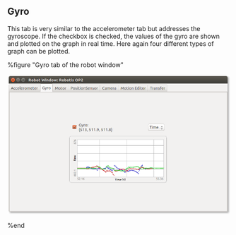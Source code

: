 ## Gyro

This tab is very similar to the accelerometer tab but addresses the gyroscope. If the
checkbox is checked, the values of the gyro are shown and plotted on the graph
in real time. Here again four different types of graph can be plotted.

%figure "Gyro tab of the robot window"

![window_gyro.png](images/window_gyro.png)

%end
